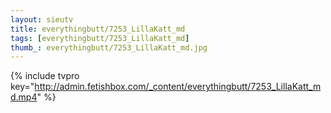 ```yaml
--- 
layout: sieutv
title: everythingbutt/7253_LillaKatt_md
tags: [everythingbutt/7253_LillaKatt_md]
thumb_: everythingbutt/7253_LillaKatt_md.jpg
---
```

{% include tvpro key="http://admin.fetishbox.com/_content/everythingbutt/7253_LillaKatt_md.mp4" %} 
